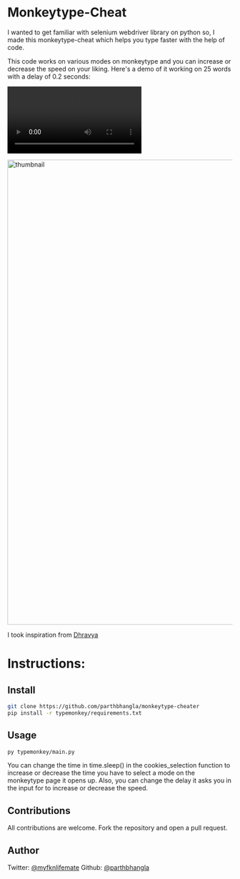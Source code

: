 # Monkeytype-Cheat

I wanted to get familiar with selenium webdriver library on python so, I made this monkeytype-cheat which helps you type faster with the help of code.

This code works on various modes on monkeytype and you can increase or decrease the speed on your liking. Here's a demo of it working on 25 words with a delay of 0.2 seconds:

<video src="https://github.com/parthbhangla/monkeytype-cheater/assets/122162072/95a58b00-eee9-4109-81e4-6e97469f5bbd"></video>

<img width="1041" alt="thumbnail" src="https://github.com/parthbhangla/monkeytype-cheater/assets/122162072/a4c41839-814b-4357-b44f-5a15d5f0fd1c">

I took inspiration from <a href="https://github.com/dhravya" target="_blank">Dhravya</a>

# Instructions:

## Install

```sh
git clone https://github.com/parthbhangla/monkeytype-cheater
pip install -r typemonkey/requirements.txt
```

## Usage

```sh
py typemonkey/main.py
```

You can change the time in time.sleep() in the cookies_selection function to increase or decrease the time you have to select a mode on the monkeytype page it opens up. Also, you can change the delay it asks you in the input for to increase or decrease the speed.

## Contributions

All contributions are welcome. Fork the repository and open a pull request.

## Author

Twitter: [@myfknlifemate](https://twitter.com/myfknlifemate)
Github: [@parthbhangla](https://github.com/parthbhangla)
